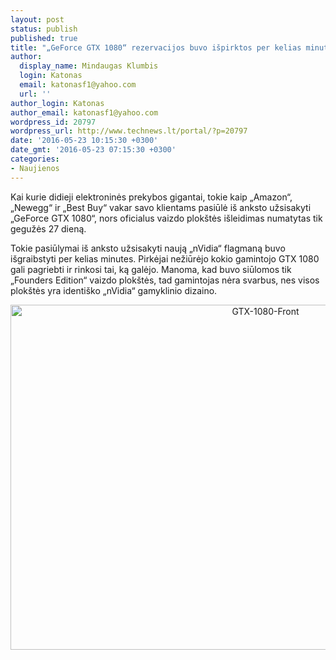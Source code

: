 ```yaml
---
layout: post
status: publish
published: true
title: "„GeForce GTX 1080“ rezervacijos buvo išpirktos per kelias minutes"
author:
  display_name: Mindaugas Klumbis
  login: Katonas
  email: katonasf1@yahoo.com
  url: ''
author_login: Katonas
author_email: katonasf1@yahoo.com
wordpress_id: 20797
wordpress_url: http://www.technews.lt/portal/?p=20797
date: '2016-05-23 10:15:30 +0300'
date_gmt: '2016-05-23 07:15:30 +0300'
categories:
- Naujienos
---
```

<p>Kai kurie didieji elektroninės prekybos gigantai, tokie kaip „Amazon“, „Newegg“ ir „Best Buy“ vakar savo klientams pasiūlė iš anksto užsisakyti „GeForce GTX 1080“, nors oficialus vaizdo plokštės išleidimas numatytas tik gegužės 27 dieną.</p>
<p>Tokie pasiūlymai iš anksto užsisakyti naują „nVidia“ flagmaną buvo išgraibstyti per kelias minutes. Pirkėjai nežiūrėjo kokio gamintojo GTX 1080 gali pagriebti ir rinkosi tai, ką galėjo. Manoma, kad buvo siūlomos tik „Founders Edition“ vaizdo plokštės, tad gamintojas nėra svarbus, nes visos plokštės yra identiško „nVidia“ gamyklinio dizaino.</p>
<p style="text-align: center;"><img class="alignnone wp-image-20798 size-full" src="http://www.technews.lt/portal/wp-content/uploads/2016/05/GTX-1080-Front.jpg" alt="GTX-1080-Front" width="800" height="552" /></p>
